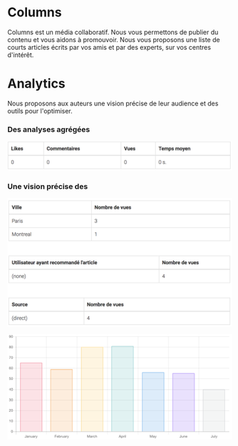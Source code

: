 # Columns

Columns est un média collaboratif. Nous vous permettons de publier du contenu et vous aidons à promouvoir. Nous vous proposons une liste de courts articles écrits par vos amis et par des experts, sur vos centres d'intérêt.

# Analytics

Nous proposons aux auteurs une vision précise de leur audience et des outils pour l'optimiser.

### Des analyses agrégées

[![Demo CountPages alpha](https://github.com/samuelpilcer/Columns/blob/master/Website/static/metrics-1.png)](https://github.com/samuelpilcer/Columns/blob/master/Website/static/metrics-1.png)

### Une vision précise des 

[![Demo CountPages alpha](https://github.com/samuelpilcer/Columns/blob/master/Website/static/metrics-2.png)](https://github.com/samuelpilcer/Columns/blob/master/Website/static/metrics-2.png)


[![Demo CountPages alpha](https://github.com/samuelpilcer/Columns/blob/master/Website/static/metrics-3.png)](https://github.com/samuelpilcer/Columns/blob/master/Website/static/metrics-3.png)
